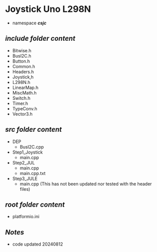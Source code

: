 # Joystick Uno L298N
- namespace ***csjc***
## ***include folder content***
- Bitwise.h
- BusI2C.h
- Button.h
- Common.h
- Headers.h
- Joystick,h
- L298N.h
- LinearMap.h
- MiscMath.h
- Switch.h
- Timer.h
- TypeConv.h
- Vector3.h
## ***src folder content***
- DEP
    - BusI2C.cpp
- Step1_Joystick
    - main.cpp
- Step2_JUL
    - main.cpp
    - main.cpp.txt
- Step3_JULE
    - main.cpp (This has not been updated nor tested with the header files)
## ***root folder content***
- platformio.ini
## ***Notes***
- code updated 20240812
